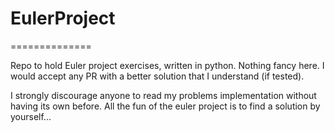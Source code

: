 # EulerProject
==============

Repo to hold Euler project exercises, written in python.
Nothing fancy here. I would accept any PR with a better solution that I understand (if tested).

I strongly discourage anyone to read my problems implementation without having its own before.
All the fun of the euler project is to find a solution by yourself...
